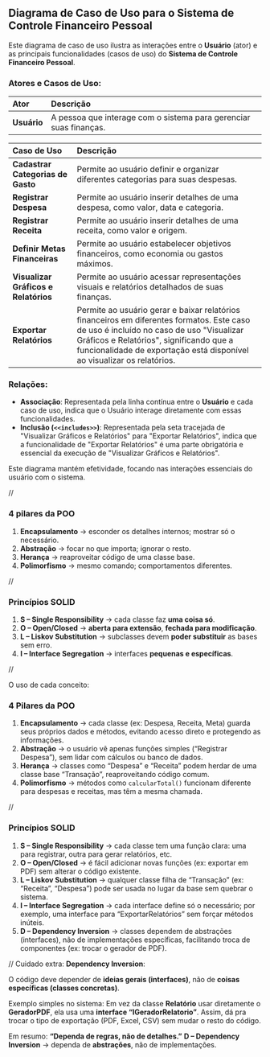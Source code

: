 ## Diagrama de Caso de Uso para o Sistema de Controle Financeiro Pessoal

Este diagrama de caso de uso ilustra as interações entre o **Usuário** (ator) e as principais funcionalidades (casos de uso) do **Sistema de Controle Financeiro Pessoal**.

### Atores e Casos de Uso:

| Ator | Descrição |
| :--- | :--- |
| **Usuário** | A pessoa que interage com o sistema para gerenciar suas finanças. |

| Caso de Uso | Descrição |
| :--- | :--- |
| **Cadastrar Categorias de Gasto** | Permite ao usuário definir e organizar diferentes categorias para suas despesas. |
| **Registrar Despesa** | Permite ao usuário inserir detalhes de uma despesa, como valor, data e categoria. |
| **Registrar Receita** | Permite ao usuário inserir detalhes de uma receita, como valor e origem. |
| **Definir Metas Financeiras** | Permite ao usuário estabelecer objetivos financeiros, como economia ou gastos máximos. |
| **Visualizar Gráficos e Relatórios** | Permite ao usuário acessar representações visuais e relatórios detalhados de suas finanças. |
| **Exportar Relatórios** | Permite ao usuário gerar e baixar relatórios financeiros em diferentes formatos. Este caso de uso é incluído no caso de uso "Visualizar Gráficos e Relatórios", significando que a funcionalidade de exportação está disponível ao visualizar os relatórios. |

### Relações:

*   **Associação**: Representada pela linha contínua entre o **Usuário** e cada caso de uso, indica que o Usuário interage diretamente com essas funcionalidades.
*   **Inclusão (`<<includes>>`)**: Representada pela seta tracejada de "Visualizar Gráficos e Relatórios" para "Exportar Relatórios", indica que a funcionalidade de "Exportar Relatórios" é uma parte obrigatória e essencial da execução de "Visualizar Gráficos e Relatórios".

Este diagrama mantém efetividade, focando nas interações essenciais do usuário com o sistema.

//

### **4 pilares da POO**

1. **Encapsulamento** → esconder os detalhes internos; mostrar só o necessário.
2. **Abstração** → focar no que importa; ignorar o resto.
3. **Herança** → reaproveitar código de uma classe base.
4. **Polimorfismo** → mesmo comando; comportamentos diferentes.
   
//

### **Princípios SOLID**

1. **S – Single Responsibility** → cada classe faz **uma coisa só**.
2. **O – Open/Closed** → **aberta para extensão**, **fechada para modificação**.
3. **L – Liskov Substitution** → subclasses devem **poder substituir** as bases sem erro.
4. **I – Interface Segregation** → interfaces **pequenas e específicas**.

//

O uso de cada conceito:

### **4 Pilares da POO**

1. **Encapsulamento** → cada classe (ex: Despesa, Receita, Meta) guarda seus próprios dados e métodos, evitando acesso direto e protegendo as informações.
2. **Abstração** → o usuário vê apenas funções simples (“Registrar Despesa”), sem lidar com cálculos ou banco de dados.
3. **Herança** → classes como “Despesa” e “Receita” podem herdar de uma classe base “Transação”, reaproveitando código comum.
4. **Polimorfismo** → métodos como `calcularTotal()` funcionam diferente para despesas e receitas, mas têm a mesma chamada.

//

### **Princípios SOLID**

1. **S – Single Responsibility** → cada classe tem uma função clara: uma para registrar, outra para gerar relatórios, etc.
2. **O – Open/Closed** → é fácil adicionar novas funções (ex: exportar em PDF) sem alterar o código existente.
3. **L – Liskov Substitution** → qualquer classe filha de “Transação” (ex: “Receita”, “Despesa”) pode ser usada no lugar da base sem quebrar o sistema.
4. **I – Interface Segregation** → cada interface define só o necessário; por exemplo, uma interface para “ExportarRelatórios” sem forçar métodos inúteis.
5. **D – Dependency Inversion** → classes dependem de abstrações (interfaces), não de implementações específicas, facilitando troca de componentes (ex: trocar o gerador de PDF).


//
Cuidado extra:
**Dependency Inversion**:

O código deve depender de **ideias gerais (interfaces)**, não de **coisas específicas (classes concretas)**.

Exemplo simples no sistema:
Em vez da classe **Relatório** usar diretamente o **GeradorPDF**,
ela usa uma **interface “IGeradorRelatorio”**.
Assim, dá pra trocar o tipo de exportação (PDF, Excel, CSV) sem mudar o resto do código.

Em resumo:
**“Dependa de regras, não de detalhes.”**
**D – Dependency Inversion** → dependa de **abstrações**, não de implementações.

